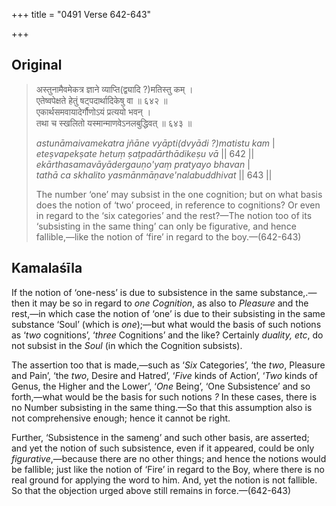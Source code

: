 +++
title = "0491 Verse 642-643"

+++
## Original 
>
> अस्तुनामैवमेकत्र ज्ञाने व्याप्ति(द्व्यादि ?)मतिस्तु कम् ।  
> एतेष्वपेक्षते हेतुं षट्पदार्थादिकेषु वा ॥ ६४२ ॥  
> एकार्थसमवायादेर्गौणोऽयं प्रत्ययो भवन् ।  
> तथा च स्खलितो यस्मान्माणवेऽनलबुद्धिवत् ॥ ६४३ ॥ 
>
> *astunāmaivamekatra jñāne vyāpti(dvyādi ?)matistu kam* \|  
> *eteṣvapekṣate hetuṃ ṣaṭpadārthādikeṣu vā* \|\| 642 \|\|  
> *ekārthasamavāyādergauṇo'yaṃ pratyayo bhavan* \|  
> *tathā ca skhalito yasmānmāṇave'nalabuddhivat* \|\| 643 \|\| 
>
> The number ‘one’ may subsist in the one cognition; but on what basis does the notion of ‘two’ proceed, in reference to cognitions? Or even in regard to the ‘six categories’ and the rest?—The notion too of its ‘subsisting in the same thing’ can only be figurative, and hence fallible,—like the notion of ‘fire’ in regard to the boy.—(642-643)



## Kamalaśīla

If the notion of ‘one-ness’ is due to subsistence in the same substance,.—then it may be so in regard to *one Cognition*, as also to *Pleasure* and the rest,—in which case the notion of ‘one’ is due to their subsisting in the same substance ‘Soul’ (which is *one*);—but what would the basis of such notions as ‘*two* cognitions’, ‘*three* Cognitions’ and the like? Certainly *duality, etc*, do not subsist in the *Soul* (in which the Cognition subsists).

The assertion too that is made,—such as ‘*Six* Categories’, ‘the *two*, Pleasure and Pain’, ‘the *two*, Desire and Hatred’, ‘*Five* kinds of Action’, ‘*Two* kinds of Genus, the Higher and the Lower’, ‘*One* Being’, ‘One Subsistence’ and so forth,—what would be the basis for such notions *?* In these cases, there is no Number subsisting in the same thing.—So that this assumption also is not comprehensive enough; hence it cannot be right.

Further, ‘Subsistence in the sameng’ and such other basis, are asserted; and yet the notion of such subsistence, even if it appeared, could be only *figurative*,—because there are no other things; and hence the notions would be fallible; just like the notion of ‘Fire’ in regard to the Boy, where there is no real ground for applying the word to him. And, yet the notion is not fallible. So that the objection urged above still remains in force.—(642-643)


